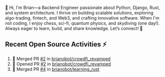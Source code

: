 👋 Hi, I'm Brian—a Backend Engineer passionate about Python, Django, Rust, and system architecture. I thrive on building scalable solutions, exploring algo-trading, fintech, and Web3, and crafting innovative software. When I'm not coding, I enjoy chess, sci-fi, quantum physics, and skydiving (one day!). Always eager to learn, build, and share knowledge. Let’s connect! 🚀

## Recent Open Source Activities ⚡️
<!--START_SECTION:activity-->
1. 🎉 Merged PR [#2](https://github.com/brianobot/crowdfi_revamped/pull/2) in [brianobot/crowdfi_revamped](https://github.com/brianobot/crowdfi_revamped)
2. 💪 Opened PR [#2](https://github.com/brianobot/crowdfi_revamped/pull/2) in [brianobot/crowdfi_revamped](https://github.com/brianobot/crowdfi_revamped)
3. 🎉 Merged PR [#4](https://github.com/brianobot/learning_rust/pull/4) in [brianobot/learning_rust](https://github.com/brianobot/learning_rust)
<!--END_SECTION:activity-->

<!--
brianobot/brianobot is a ✨ special ✨ repository because its `README.md` (this file) appears on your GitHub profile.
You can click the Preview link to take a look at your changes.
--->
